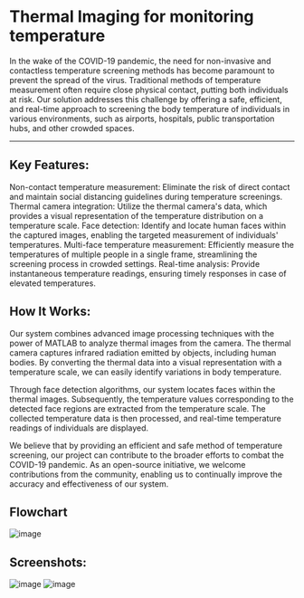 # Thermal Imaging for monitoring temperature
In the wake of the COVID-19 pandemic, the need for non-invasive and contactless temperature screening methods has become paramount to prevent the spread of the virus. Traditional methods of temperature measurement often require close physical contact, putting both individuals at risk. Our solution addresses this challenge by offering a safe, efficient, and real-time approach to screening the body temperature of individuals in various environments, such as airports, hospitals, public transportation hubs, and other crowded spaces.

---
## Key Features:

Non-contact temperature measurement: Eliminate the risk of direct contact and maintain social distancing guidelines during temperature screenings.
Thermal camera integration: Utilize the thermal camera's data, which provides a visual representation of the temperature distribution on a temperature scale.
Face detection: Identify and locate human faces within the captured images, enabling the targeted measurement of individuals' temperatures.
Multi-face temperature measurement: Efficiently measure the temperatures of multiple people in a single frame, streamlining the screening process in crowded settings.
Real-time analysis: Provide instantaneous temperature readings, ensuring timely responses in case of elevated temperatures.
## How It Works:
Our system combines advanced image processing techniques with the power of MATLAB to analyze thermal images from the camera. The thermal camera captures infrared radiation emitted by objects, including human bodies. By converting the thermal data into a visual representation with a temperature scale, we can easily identify variations in body temperature.

Through face detection algorithms, our system locates faces within the thermal images. Subsequently, the temperature values corresponding to the detected face regions are extracted from the temperature scale. The collected temperature data is then processed, and real-time temperature readings of individuals are displayed.

We believe that by providing an efficient and safe method of temperature screening, our project can contribute to the broader efforts to combat the COVID-19 pandemic. As an open-source initiative, we welcome contributions from the community, enabling us to continually improve the accuracy and effectiveness of our system.
## Flowchart
![image](https://github.com/heyitspreet/TemperatureFinder/assets/88761501/847cbc72-51c7-4253-90ea-036e9a2b06c1)

## Screenshots:
![image](https://github.com/heyitspreet/TemperatureFinder/assets/88761501/ba2ce318-da8c-46c9-8a28-928d59781e20)
![image](https://github.com/heyitspreet/TemperatureFinder/assets/88761501/04ad49a7-aeac-4932-8f9a-693523c76c23)
